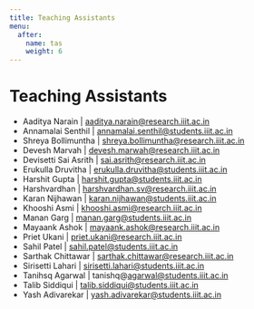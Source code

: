 ```yaml
---
title: Teaching Assistants
menu:
  after:
    name: tas
    weight: 6
---
```

# Teaching Assistants

- Aaditya Narain | aaditya.narain@research.iiit.ac.in
- Annamalai Senthil | annamalai.senthil@students.iiit.ac.in
- Shreya Bollimuntha | shreya.bollimuntha@research.iiit.ac.in
- Devesh Marvah | devesh.marwah@research.iiit.ac.in
- Devisetti Sai Asrith | sai.asrith@research.iiit.ac.in
- Erukulla Druvitha | erukulla.druvitha@students.iiit.ac.in
- Harshit Gupta | harshit.gupta@students.iiit.ac.in
- Harshvardhan | harshvardhan.sv@research.iiit.ac.in
- Karan Nijhawan | karan.nijhawan@students.iiit.ac.in
- Khooshi Asmi | khooshi.asmi@research.iiit.ac.in
- Manan Garg | manan.garg@students.iiit.ac.in
- Mayaank Ashok | mayaank.ashok@research.iiit.ac.in
- Priet Ukani  | priet.ukani@research.iiit.ac.in
- Sahil Patel | sahil.patel@students.iiit.ac.in
- Sarthak Chittawar | sarthak.chittawar@research.iiit.ac.in
- Sirisetti Lahari | sirisetti.lahari@students.iiit.ac.in
- Tanihsq Agarwal | tanishq@agarwal@students.iiit.ac.in
- Talib Siddiqui | talib.siddiqui@students.iiit.ac.in
- Yash Adivarekar | yash.adivarekar@students.iiit.ac.in